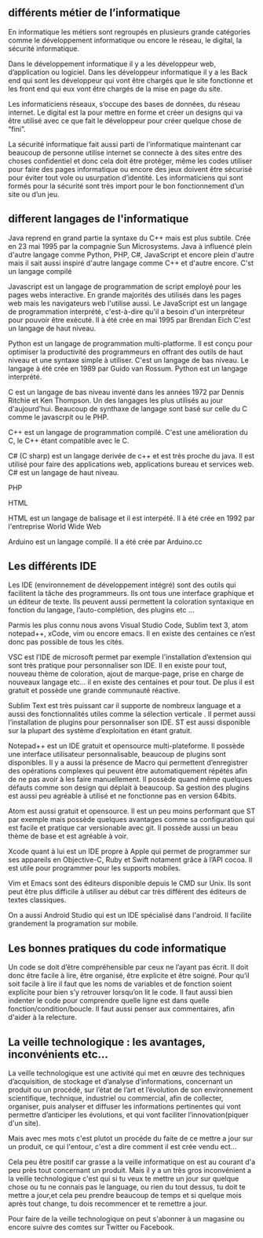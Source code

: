  ## différents métier de l’informatique

En informatique les métiers sont regroupés en plusieurs grande catégories comme le développement informatique ou encore le réseau, le digital, la sécurité informatique.

Dans le développement informatique il y a les développeur web, d’application ou logiciel. Dans les développeur informatique il y a les Back end qui sont les développeur qui vont être chargés que le site fonctionne et les front end qui eux vont être chargés de la mise en page du site.

Les informaticiens réseaux, s’occupe des bases de données, du réseau internet.
Le digital est la pour mettre en forme et créer un designs qui va être utilisé avec ce que fait le développeur pour créer quelque chose de “fini”.

La sécurité informatique fait aussi parti de l’informatique maintenant car beaucoup de personne utilise internet se connecte à des sites entre des choses confidentiel et donc cela doit être protéger, même les codes utiliser pour faire des pages informatique ou encore des jeux doivent être sécurisé pour éviter tout vole ou usurpation d’identité. Les informaticiens qui sont formés pour la sécurité sont très import pour le bon fonctionnement d’un site ou d’un jeu.

## different langages de l'informatique

Java reprend en grand partie la syntaxe du C++ mais est plus subtile. Crée en 23 mai 1995 par la compagnie Sun Microsystems. Java à influencé plein d'autre langage comme Python, PHP, C#, JavaScript et encore plein d'autre mais il sait aussi inspiré d'autre langage comme C++ et d'autre encore. C'st un langage compilé

 Javascript est un langage de programmation de script employé pour les pages webs interactive. En grande majorités des utilisés dans les pages web mais les navigateurs web l'utilise aussi. Le JavaScript est un langage de programmation interprété, c'est-à-dire qu'il a besoin d'un interpréteur pour pouvoir être exécuté. Il à été crée  en mai 1995 par Brendan Eich
 C'est un langage de haut niveau.

Python est un langage de programmation multi-platforme. Il est conçu pour optimiser la productivité des programmeurs en offrant des outils de haut niveau et une syntaxe simple à utiliser. C'est un langage de bas niveau. Le langage à été crée en 1989 par Guido van Rossum. Python est un langage interprété.

C est un langage de bas niveau inventé dans les années 1972 par Dennis Ritchie et Ken Thompson. Un des langages les plus utilisés au jour d'aujourd'hui. Beaucoup de synthaxe de langage sont basé sur celle du C comme le javascrpit ou le PHP.

C++ est un langage de programmation compilé. C'est une amélioration du C, le C++ étant compatible avec le C.

C# (C sharp) est un langage derivée de c++ et est très proche du java. Il est utilisé pour faire des applications web, applications bureau et services web. C# est un langage de haut niveau.



PHP

HTML

HTML est un langage de balisage et il est interpété. Il à été crée en 1992 par l'entreprise World Wide Web

Arduino est un langage compilé. Il a été crée par Arduino.cc 


## Les différents IDE

Les IDE (environnement de développement intégré)  sont des outils qui facilitent la tâche des programmeurs. Ils ont tous une interface graphique et un éditeur de texte. Ils peuvent aussi permettent la coloration syntaxique en fonction du  langage, l’auto-complétion, des plugins etc …

Parmis les plus connu nous avons Visual Studio Code, Sublim text 3, atom notepad++, xCode, vim ou encore emacs. Il en existe des centaines ce n’est donc pas possible de tous les cités.

VSC est l’IDE de microsoft permet par exemple l'installation d’extension qui sont très pratique pour personnaliser son IDE. Il en existe pour tout, nouveau thème de coloration, ajout de marque-page, prise en charge de nouveaux langage etc… il en existe des centaines et pour tout. De plus il est gratuit et possède une grande communauté réactive.

Sublim Text est très puissant car il supporte de nombreux language et a aussi des fonctionnalités utiles comme la sélection verticale  . Il permet aussi l’installation de plugins pour personnaliser son IDE. ST est aussi disponible sur la plupart des système d’exploitation en étant gratuit.

Notepad++ est un IDE gratuit et opensource multi-plateforme. Il possède une interface utilisateur personnalisable, beaucoup de plugins sont disponibles. Il y a aussi la présence de Macro qui permettent d’enregistrer des opérations complexes qui peuvent être automatiquement répétés afin de ne pas avoir à les faire manuellement. Il possède quand même quelques défauts comme son design qui déplait à beaucoup. Sa gestion des plugins est aussi peu agréable à utilisé et ne fonctionne pas en version 64bits.

Atom est aussi gratuit et opensource. Il est un peu moins performant que ST par exemple mais possède quelques avantages comme sa configuration qui est facile et pratique car versionable avec git. Il possède aussi un beau thème de base et est agréable à voir.

Xcode quant à lui est un IDE propre à Apple qui permet de programmer sur ses appareils en Objective-C, Ruby et Swift notament grâce à l’API cocoa. Il est utile pour programmer pour les supports mobiles.

Vim et Emacs sont des éditeurs disponible depuis le CMD sur Unix. Ils sont peut être plus difficile à utiliser au début car très différent des éditeurs de textes classiques.

On a aussi Android Studio qui est un IDE spécialisé dans l'android. Il facilite grandement la programation sur mobile.

## Les bonnes pratiques du code informatique

Un code se doit d’être compréhensible par ceux ne l’ayant pas écrit. Il doit donc être facile à lire, être organisé, être explicite et être soigné.
Pour qu’il soit facile à lire il faut que les noms de variables et de fonction soient explicite pour bien s’y retrouver lorsqu’on lit le code. Il faut aussi bien indenter le code pour comprendre quelle ligne est dans quelle fonction/condition/boucle. Il faut aussi penser aux commentaires, afin d'aider à la relecture.

## La veille technologique : les avantages, inconvénients etc… 

La veille technologique est une activité qui met en œuvre des techniques d’acquisition, de stockage et d’analyse d’informations, concernant un produit ou un procédé, sur l’état de l’art et l’évolution de son environnement scientifique, technique, industriel ou commercial, afin de collecter, organiser, puis analyser et diffuser les informations pertinentes qui vont permettre d’anticiper les évolutions, et qui vont faciliter l’innovation(piquer d'un site).

Mais avec mes mots c'est plutot un procéde du faite de ce mettre a jour sur un produit, ce qui l'entour, c'est a dire comment il est crée vendu ect...

Cela peu être positif car grasse a la veille informatique on est au courant d'a peu près tout concernant un produit. Mais il y a un très gros inconvénient a la veille technologique c'est qui si tu veux te mettre un jour sur quelque chose ou tu ne connais pas le language, ou rien du tout dessus, tu doit te mettre a jour,et cela peu prendre beaucoup de temps et si quelque mois après tout change, tu dois recommencer et te remettre a jour.

Pour faire de la veille technologique on peut s'abonner à un magasine ou encore suivre des comtes sur Twitter ou Facebook.

